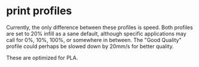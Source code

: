 # print profiles

Currently, the only difference between these profiles is speed. Both profiles are set to 20% infill as a sane default, although specific applications may call for 0%, 10%, 100%, or somewhere in between. The "Good Quality" profile could perhaps be slowed down by 20mm/s for better quality. 

These are optimized for PLA.

